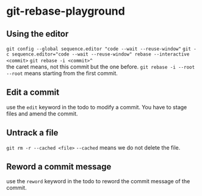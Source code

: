 # git-rebase-playground

## Using the editor

`git config --global sequence.editor "code --wait --reuse-window"`
`git -c sequence.editor="code --wait --reuse-window" rebase --interactive <commit>`
`git rebase -i <commit>^`  
  the caret means, not this commit but the one before.
`git rebase -i --root`
  `--root` means starting from the first commit.

## Edit a commit

use the `edit` keyword in the todo to modify a commit. You have to stage files and amend the commit.

## Untrack a file

`git rm -r --cached <file>` 
  `--cached` means we do not delete the file.

## Reword a commit message

use the `reword` keyword in the todo to reword the commit message of the commit.
